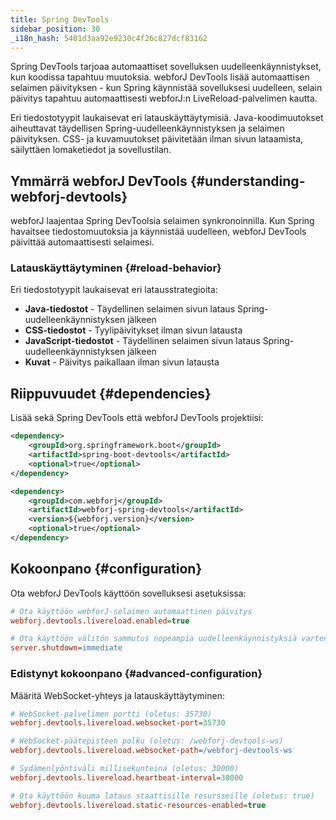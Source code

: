 ```yaml
---
title: Spring DevTools
sidebar_position: 30
_i18n_hash: 5401d3aa92e9230c4f26c827dcf83162
---
```

Spring DevTools tarjoaa automaattiset sovelluksen uudelleenkäynnistykset, kun koodissa tapahtuu muutoksia. webforJ DevTools lisää automaattisen selaimen päivityksen - kun Spring käynnistää sovelluksesi uudelleen, selain päivitys tapahtuu automaattisesti webforJ:n LiveReload-palvelimen kautta.

Eri tiedostotyypit laukaisevat eri latauskäyttäytymisiä. Java-koodimuutokset aiheuttavat täydellisen Spring-uudelleenkäynnistyksen ja selaimen päivityksen. CSS- ja kuvamuutokset päivitetään ilman sivun lataamista, säilyttäen lomaketiedot ja sovellustilan.

## Ymmärrä webforJ DevTools {#understanding-webforj-devtools}

webforJ laajentaa Spring DevToolsia selaimen synkronoinnilla. Kun Spring havaitsee tiedostomuutoksia ja käynnistää uudelleen, webforJ DevTools päivittää automaattisesti selaimesi.

### Latauskäyttäytyminen {#reload-behavior}

Eri tiedostotyypit laukaisevat eri latausstrategioita:

- **Java-tiedostot** - Täydellinen selaimen sivun lataus Spring-uudelleenkäynnistyksen jälkeen
- **CSS-tiedostot** - Tyylipäivitykset ilman sivun latausta  
- **JavaScript-tiedostot** - Täydellinen selaimen sivun lataus Spring-uudelleenkäynnistyksen jälkeen
- **Kuvat** - Päivitys paikallaan ilman sivun latausta

## Riippuvuudet {#dependencies}

Lisää sekä Spring DevTools että webforJ DevTools projektiisi:

```xml title="pom.xml"
<dependency>
    <groupId>org.springframework.boot</groupId>
    <artifactId>spring-boot-devtools</artifactId>
    <optional>true</optional>
</dependency>

<dependency>
    <groupId>com.webforj</groupId>
    <artifactId>webforj-spring-devtools</artifactId>
    <version>${webforj.version}</version>
    <optional>true</optional>
</dependency>
```

## Kokoonpano {#configuration}

Ota webforJ DevTools käyttöön sovelluksesi asetuksissa:

```Ini title="application.properties"
# Ota käyttöön webforJ-selaimen automaattinen päivitys
webforj.devtools.livereload.enabled=true

# Ota käyttöön välitön sammutus nopeampia uudelleenkäynnistyksiä varten
server.shutdown=immediate
```

### Edistynyt kokoonpano {#advanced-configuration}

Määritä WebSocket-yhteys ja latauskäyttäytyminen:

```Ini title="application.properties"
# WebSocket-palvelimen portti (oletus: 35730)
webforj.devtools.livereload.websocket-port=35730

# WebSocket-päätepisteen polku (oletus: /webforj-devtools-ws)
webforj.devtools.livereload.websocket-path=/webforj-devtools-ws

# Sydämenlyöntiväli millisekunteina (oletus: 30000)
webforj.devtools.livereload.heartbeat-interval=30000

# Ota käyttöön kuuma lataus staattisille resursseille (oletus: true)
webforj.devtools.livereload.static-resources-enabled=true
```

